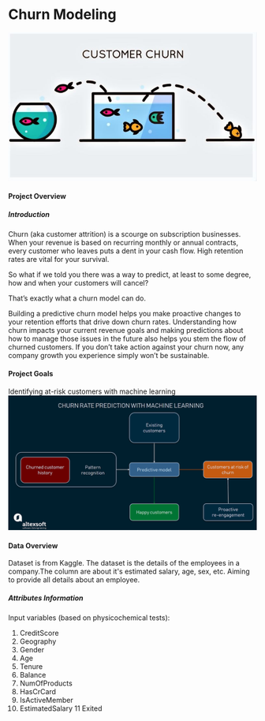 #  Churn Modeling



![Image](customer.jpg)

#### Project Overview

##### Introduction


Churn (aka customer attrition) is a scourge on subscription businesses. When your revenue is based on recurring monthly or annual contracts, every customer who leaves puts a dent in your cash flow. High retention rates are vital for your survival.

So what if we told you there was a way to predict, at least to some degree, how and when your customers will cancel?

That’s exactly what a churn model can do.

Building a predictive churn model helps you make proactive changes to your retention efforts that drive down churn rates. Understanding how churn impacts your current revenue goals and making predictions about how to manage those issues in the future also helps you stem the flow of churned customers. If you don’t take action against your churn now, any company growth you experience simply won’t be sustainable.


#### Project Goals

Identifying at-risk customers with machine learning
![Image](churn2.png)


#### Data Overview

Dataset is from Kaggle. The dataset is the details of the employees in a company.The column are about it's estimated salary, age, sex, etc. Aiming to provide all details about an employee.
##### Attributes Information


Input variables (based on physicochemical tests):
1.  CreditScore
2.  Geography
3.  Gender
4.  Age
5.  Tenure
6.  Balance      
7.  NumOfProducts
8.  HasCrCard
9.  IsActiveMember
10. EstimatedSalary
11  Exited




